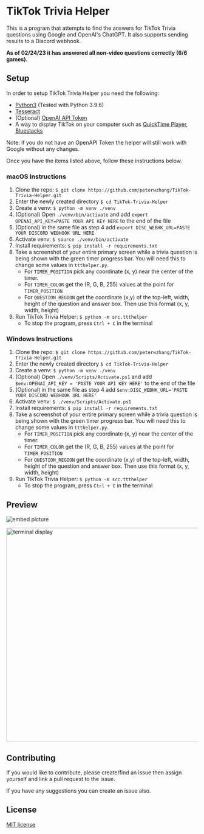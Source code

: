 # TikTok Trivia Helper

This is a program that attempts to find the answers for TikTok Trivia questions using Google and OpenAI's ChatGPT. It also supports sending results to a Discord webhook.

**As of 02/24/23 it has answered all non-video questions correctly (6/6 games).**


## Setup

In order to setup TikTok Trivia Helper you need the following:

- [Python3](https://www.python.org/downloads/) (Tested with Python 3.9.6)
- [Tesseract](https://tesseract-ocr.github.io/tessdoc/Installation.html)
- (Optional) [OpenAI API Token](https://platform.openai.com/account/api-keys)
- A way to display TikTok on your computer such as [QuickTime Player](https://support.apple.com/downloads/quicktime), [Bluestacks](https://www.bluestacks.com/)

Note: if you do not have an OpenAPI Token the helper will still work with Google without any changes.

Once you have the items listed above, follow these instructions below.

### macOS Instructions

1. Clone the repo: `$ git clone https://github.com/peterwzhang/TikTok-Trivia-Helper.git`
2. Enter the newly created directory `$ cd TikTok-Trivia-Helper`
3. Create a venv: `$ python -m venv ./venv`
4. (Optional) Open `./venv/bin/activate` and add `export OPENAI_API_KEY=PASTE YOUR API KEY HERE` to the end of the file
5. (Optional) in the same file as step 4 add `export DISC_WEBHK_URL=PASTE YOUR DISCORD WEBHOOK URL HERE`
6. Activate venv: `$ source ./venv/bin/activate`
7. Install requirements: `$ pip install -r requirements.txt`
8. Take a screenshot of your entire primary screen while a trivia question is being shown with the green timer progress bar. You will need this to change some values in `ttthelper.py`.
    - For `TIMER_POSITION` pick any coordinate (x, y) near the center of the timer.
    - For `TIMER_COLOR` get the (R, G, B, 255) values at the point for `TIMER_POSITION`
    - For `QUESTION_REGION` get the coordinate (x,y) of the top-left, width, height of the question and answer box. Then use this format (x, y, width, height)
9. Run TikTok Trivia Helper: `$ python -m src.ttthelper`
   - To stop the program, press `Ctrl + C` in the terminal

### Windows Instructions

1. Clone the repo: `$ git clone https://github.com/peterwzhang/TikTok-Trivia-Helper.git`
2. Enter the newly created directory `$ cd TikTok-Trivia-Helper`
3. Create a venv: `$ python -m venv ./venv`
4. (Optional) Open `./venv/Scripts/Activate.ps1` and add `$env:OPENAI_API_KEY = 'PASTE YOUR API KEY HERE'` to the end of the file
5. (Optional) in the same file as step 4 add `$env:DISC_WEBHK_URL='PASTE YOUR DISCORD WEBHOOK URL HERE'`
6. Activate venv: `$ ./venv/Scripts/Activate.ps1`
7. Install requirements: `$ pip install -r requirements.txt`
8. Take a screenshot of your entire primary screen while a trivia question is being shown with the green timer progress bar. You will need this to change some values in `ttthelper.py`.
    - For `TIMER_POSITION` pick any coordinate (x, y) near the center of the timer.
    - For `TIMER_COLOR` get the (R, G, B, 255) values at the point for `TIMER_POSITION`
    - For `QUESTION_REGION` get the coordinate (x,y) of the top-left, width, height of the question and answer box. Then use this format (x, y, width, height)
9. Run TikTok Trivia Helper: `$ python -m src.ttthelper`
   - To stop the program, press `Ctrl + C` in the terminal

## Preview

![embed picture](https://user-images.githubusercontent.com/46033793/221461825-d6627438-7d0d-4de5-9326-191b42d7dbde.png)

<img width="563" alt="terminal display" src="https://user-images.githubusercontent.com/46033793/221343274-bb62b2e5-5cab-4418-9972-662bb3859bc4.png">

## Contributing

If you would like to contribute, please create/find an issue then assign yourself and link a pull request to the issue.

If you have any suggestions you can create an issue also.

## License

[MIT license](./LICENSE.md)
